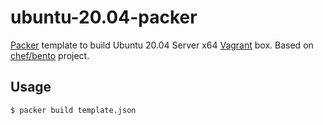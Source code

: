 # ubuntu-20.04-packer
[Packer](https://www.packer.io/) template to build Ubuntu 20.04 Server x64 [Vagrant](https://www.vagrantup.com/) box. Based on [chef/bento](https://github.com/chef/bento) project.

## Usage
```sh
$ packer build template.json
```
